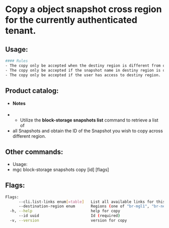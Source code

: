 # Copy a object snapshot cross region for the currently authenticated tenant.

## Usage:
```bash
#### Rules
- The copy only be accepted when the destiny region is different from origin region.
- The copy only be accepted if the snapshot name in destiny region is different from input name.
- The copy only be accepted if the user has access to destiny region.
```

## Product catalog:
- #### Notes
- - Utilize the **block-storage snapshots list** command to retrieve a list of
- all Snapshots and obtain the ID of the Snapshot you wish to copy across different region.

## Other commands:
- Usage:
- mgc block-storage snapshots copy [id] [flags]

## Flags:
```bash
Flags:
      --cli.list-links enum[=table]   List all available links for this command (one of "json", "table" or "yaml")
      --destination-region enum       Regions (one of "br-mgl1", "br-ne1" or "br-se1") (required)
  -h, --help                          help for copy
      --id uuid                       Id (required)
  -v, --version                       version for copy
```

